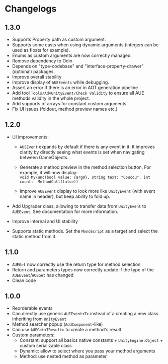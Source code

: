# Changelogs

## 1.3.0

- Supports Property path as custom argument.
- Supports some casts when using dynamic arguments (integers can be used as floats for example).
- Enums as custom arguments are now correctly managed.
- Remove dependency to Odin
- Depends on "type-codebase" and "interface-property-drawer" (optional) packages.
- Improve overall stability
- Improve display of `AUEEvents` while debugging.
- Assert an error if there is an error in AOT generation pipeline
- Add tool `Tools/AdvUnityEvent/Check Validity` to ensure all AUE methods validity in the whole project.
- Add supports of arrays for constant custom arguments.
- Fix UI issues (foldout, method preview names etc.)

## 1.2.0

- UI improvements:

  - `AUEEvent` expands by default if there is any event in it. It improves clarity by directly seeing what events is set when navigating between GameObjects.
  - Generate a method preview in the method selection button. For example, it will now display:<br> `void MyFunc(bool value: {arg0}, string text: "Coucou", int count:  MethodCall(false))`

  - Improve `AUEEvent` display to look more like `UnityEvent` (with event name in header), but keep ability to fold up.

- Add Upgrader class, allowing to transfer data from `UnityEvent` to `AUEEvent`. See documentation for more information.

- Improve internal and UI stability

- Supports static methods. Set the `MonoScript` as a target and select the static method from it.

## 1.1.0

- `AUEGet` now correctly use the return type for method selection
- Return and parameters types now correctly update if the type of the `AUEEvent`/`AUEGet` has changed
- Clean code

## 1.0.0

- Reorderable events
- Can directly use generic `AUEEvent<T>` instead of a creating a new class inheriting from `UnityEvent`
- Method searcher popup (`AddComponent`-like)
- Can use `AUEGet<TResult>` to create a method's result
- Custom parameters:
  - Constant: support all basics native constants + `UnityEngine.Object` + custom serializable class
  - Dynamic: allow to select where you pass your method arguments
  - Method: use nested method as parameter